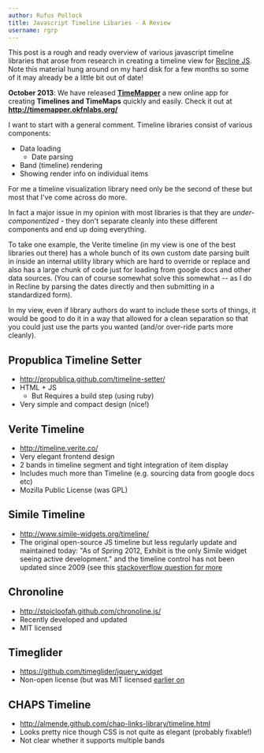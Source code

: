 ```yaml
---
author: Rufus Pollock
title: Javascript Timeline Libaries - A Review
username: rgrp
---
```


This post is a rough and ready overview of various javascript timeline libraries that arose from research in creating a timeline view for [Recline JS](http://reclinejs.com/). Note this material hung around on my hard disk for a few months so some of it may already be a little bit out of date!

<div class="alert alert-info">
<strong>October 2013</strong>: We have released <strong><a href="http://timemapper.okfnlabs.org/">TimeMapper</a></strong> a new online app for creating <strong>Timelines and TimeMaps</strong> quickly and easily. Check it out at <strong><a href="http://timemapper.okfnlabs.org/">http://timemapper.okfnlabs.org/</a></strong>
</div>

I want to start with a general comment. Timeline libraries consist of various components:

* Data loading
  * Date parsing
* Band (timeline) rendering
* Showing render info on individual items

For me a timeline visualization library need only be the second of these but most that I've come across do more.

In fact a major issue in my opinion with most libraries is that they are *under-componentized* - they don't separate cleanly into these different components and end up doing everything.

To take one example, the Verite timeline (in my view is one of the best libraries out there) has a whole bunch of its own custom date parsing built in inside an internal utility library which are hard to override or replace and also has a large chunk of code just for loading from google docs and other data sources. (You can of course somewhat solve this somewhat -- as I do in Recline by parsing the dates directly  and then submitting in a standardized form).

In my view, even if library authors do want to include these sorts of things, it would be good to do it in a way that allowed for a clean separation so that you could just use the parts you wanted (and/or over-ride parts more cleanly).

## Propublica Timeline Setter

* <http://propublica.github.com/timeline-setter/>
* HTML + JS
  * But Requires a build step (using ruby)
* Very simple and compact design (nice!)

## Verite Timeline

* <http://timeline.verite.co/>
* Very elegant frontend design
* 2 bands in timeline segment and tight integration of item display 
* Includes much more than Timeline (e.g. sourcing data from google docs etc)
* Mozilla Public License (was GPL)

## Simile Timeline

* http://www.simile-widgets.org/timeline/
* The original open-source JS timeline but less regularly update and maintained today: "As of Spring 2012, Exhibit is the only Simile widget seeing active development." and the timeline control has not been updated since 2009 (see this [stackoverflow question for more](http://stackoverflow.com/questions/4700419/alternative-to-simile-timeline-for-timeline-visualization)

## Chronoline

* <http://stoicloofah.github.com/chronoline.js/>
* Recently developed and updated
* MIT licensed

## Timeglider

* <https://github.com/timeglider/jquery_widget>
* Non-open license (but was MIT licensed [earlier on](https://github.com/timeglider/jquery_widget/tree/345442fa3dc7c66b23c36031a6569693ecf309bd)

## CHAPS Timeline

* <http://almende.github.com/chap-links-library/timeline.html>
* Looks pretty nice though CSS is not quite as elegant (probably fixable!)
* Not clear whether it supports multiple bands

